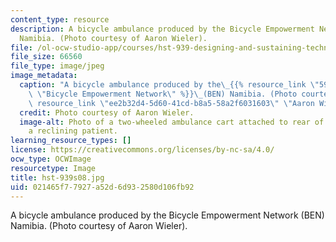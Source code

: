 ```yaml
---
content_type: resource
description: A bicycle ambulance produced by the Bicycle Empowerment Network (BEN)
  Namibia. (Photo courtesy of Aaron Wieler).
file: /ol-ocw-studio-app/courses/hst-939-designing-and-sustaining-technology-innovation-for-global-health-practice-spring-2008/021465f77927a52d6d932580d106fb92_hst-939s08.jpg
file_size: 66560
file_type: image/jpeg
image_metadata:
  caption: "A bicycle ambulance produced by the\_{{% resource_link \"59837e31-b622-4af7-b56d-9952c37302b8\"\
    \ \"Bicycle Empowerment Network\" %}}\_(BEN) Namibia. (Photo courtesy of\_{{%\
    \ resource_link \"ee2b32d4-5d60-41cd-b8a5-58a2f6031603\" \"Aaron Wieler\" %}})."
  credit: Photo courtesy of Aaron Wieler.
  image-alt: Photo of a two-wheeled ambulance cart attached to rear of bicycle, carrying
    a reclining patient.
learning_resource_types: []
license: https://creativecommons.org/licenses/by-nc-sa/4.0/
ocw_type: OCWImage
resourcetype: Image
title: hst-939s08.jpg
uid: 021465f7-7927-a52d-6d93-2580d106fb92
---
```

A bicycle ambulance produced by the Bicycle Empowerment Network (BEN) Namibia. (Photo courtesy of Aaron Wieler).